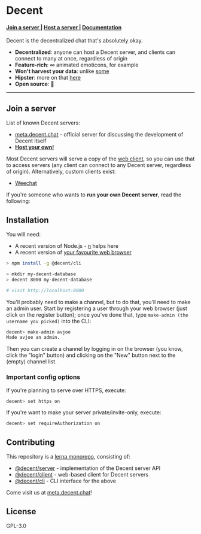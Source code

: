 # Decent

<h4>
  <a href='#join-a-server'> Join a server </a>
  <span> | </span>
  <a href='#installation'> Host a server </a>
  <span> | </span>
  <a href='https://decent-chat.github.io/decent/api.html'> Documentation </a>
</h4>

Decent is the decentralized chat that's absolutely okay.

* **Decentralized**: anyone can host a Decent server, and clients can connect to many at once, regardless of origin
* **Feature-rich**: ∞ animated emoticons, for example
* **Won't harvest your data**: unlike [some](https://discordapp.com/)
* **Hipster**: more on that [here](https://decent-chat.github.io/decent/why.html)
* **Open source**: 🎈

---

## Join a server

List of known Decent servers:
* [meta.decent.chat](https://meta.decent.chat) - official server for discussing the development of Decent itself
* **[Host your own!](#installation)**

Most Decent servers will serve a copy of the [web client](https://github.com/decent-chat/decent/tree/master/packages/client), so you can use that to access servers (any client can connect to any Decent server, regardless of origin). Alternatively, custom clients exist:

* [Weechat](https://github.com/TheInitializer/weecent/)

If you're someone who wants to **run your own Decent server**, read the following:

## Installation

You will need:

* A recent version of Node.js - [n](https://npm.im/n) helps here
* A recent version of [your favourite web browser](https://www.mozilla.org/en-US/firefox/new/)

```sh
> npm install -g @decent/cli

> mkdir my-decent-database
> decent 8000 my-decent-database

# visit http://localhost:8000
```

You'll probably need to make a channel, but to do that, you'll need to make an admin user. Start by registering a user through your web browser (just click on the register button); once you've done that, type `make-admin (the username you picked)` into the CLI:

```sh
decent> make-admin avjoe
Made avjoe an admin.
```

Then you can create a channel by logging in on the browser (you know, click the "login" button) and clicking on the "New" button next to the (empty) channel list.

### Important config options
If you're planning to serve over HTTPS, execute:
```sh
decent> set https on
```

If you're want to make your server private/invite-only, execute:
```sh
decent> set requireAuthorization on
```

## Contributing

This repository is a [lerna monorepo](https://github.com/lerna/lerna), consisting of:
* [@decent/server](https://github.com/decent-chat/decent/tree/master/packages/server) - implementation of the Decent server API
* [@decent/client](https://github.com/decent-chat/decent/tree/master/packages/client) - web-based client for Decent servers
* [@decent/cli](https://github.com/decent-chat/decent/tree/master/packages/cli) - CLI interface for the above

Come visit us at [meta.decent.chat](https://meta.decent.chat)!

## License
GPL-3.0

